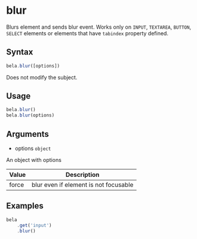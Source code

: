 # blur

Blurs element and sends blur event. Works only on `INPUT`, `TEXTAREA`, `BUTTON`, `SELECT` elements or elements that have `tabindex` property defined.

## Syntax

```js
bela.blur([options])
```
Does not modify the subject.

## Usage

```js
bela.blur()
bela.blur(options)
```

## Arguments

- options `object`

An object with options

| Value | Description |
| ----- | ----------- |
| force | blur even if element is not focusable |

## Examples

```js
bela
    .get('input')
    .blur()
```